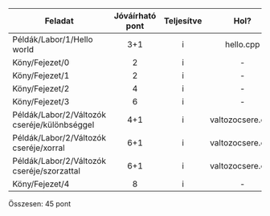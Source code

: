 |Feladat|Jóváírható pont|Teljesítve|Hol?
| ---------------------- |:----:|:----:|:------------------------------:|
|Példák/Labor/1/Hello world|3+1|i|hello.cpp
|Köny/Fejezet/0|2|i|-|
|Köny/Fejezet/1|2|i|-|
|Köny/Fejezet/2|4|i|-|
|Köny/Fejezet/3|6|i|-|
|Példák/Labor/2/Változók cseréje/különbséggel|4+1|i|valtozocsere.cpp|
|Példák/Labor/2/Változók cseréje/xorral|6+1|i|valtozocsere.cpp|
|Példák/Labor/2/Változók cseréje/szorzattal|6+1|i|valtozocsere.cpp|
|Köny/Fejezet/4|8|i|-|

Összesen: 45 pont
